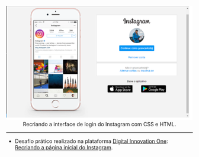 <p align="center">
  <a href="https://github.com/GeanCarlosBJJ/InstragramPROJ.DIO">
    <img 
         src='/img/capa.png'
         alt="Interface Instagram" 
    />
  </a>
  <br />
  Recriando a interface de login do Instagram com CSS e HTML.
</p>

<hr />

- Desafio prático realizado na plataforma [Digital Innovation One](https://web.digitalinnovation.one/home "Digital Innovation One"): [Recriando a página inicial do Instagram](https://web.digitalinnovation.one/project/recriando-a-pagina-inicial-do-instagram/learning/9c6e1506-e7c3-473f-8083-6aa4c53d1f45?back=/track/javascript-game-developer&bootcamp_id=598f2ee3-6af1-4370-a843-2cb9afe2f70f "Recriando a página inicial do Instagram").

